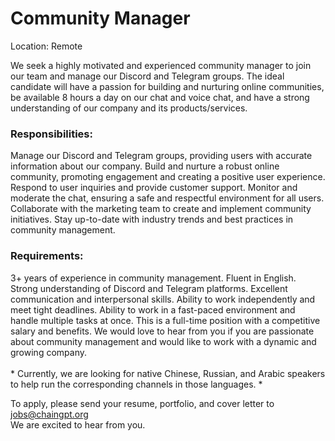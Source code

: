 # Community Manager

Location: Remote

We seek a highly motivated and experienced community manager to join our team and manage our Discord and Telegram groups. The ideal candidate will have a passion for building and nurturing online communities, be available 8 hours a day on our chat and voice chat, and have a strong understanding of our company and its products/services.

### Responsibilities:

Manage our Discord and Telegram groups, providing users with accurate information about our company. Build and nurture a robust online community, promoting engagement and creating a positive user experience. Respond to user inquiries and provide customer support. Monitor and moderate the chat, ensuring a safe and respectful environment for all users. Collaborate with the marketing team to create and implement community initiatives. Stay up-to-date with industry trends and best practices in community management.&#x20;

### Requirements:

3+ years of experience in community management. Fluent in English. Strong understanding of Discord and Telegram platforms. Excellent communication and interpersonal skills. Ability to work independently and meet tight deadlines. Ability to work in a fast-paced environment and handle multiple tasks at once. This is a full-time position with a competitive salary and benefits. We would love to hear from you if you are passionate about community management and would like to work with a dynamic and growing company.\
\
\* Currently, we are looking for native Chinese, Russian, and Arabic speakers to help run the corresponding channels in those languages. \*

To apply, please send your resume, portfolio, and cover letter to jobs@chaingpt.org\
We are excited to hear from you.
